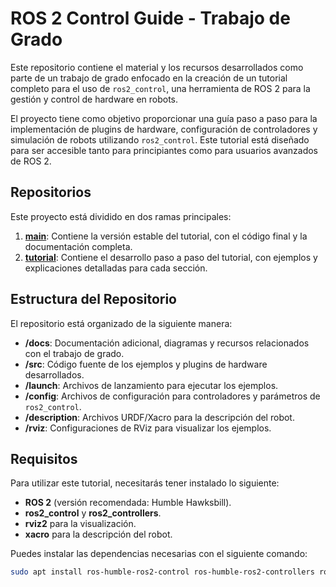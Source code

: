 # ROS 2 Control Guide - Trabajo de Grado

Este repositorio contiene el material y los recursos desarrollados como parte de un trabajo de grado enfocado en la creación de un tutorial completo para el uso de `ros2_control`, una herramienta de ROS 2 para la gestión y control de hardware en robots.

El proyecto tiene como objetivo proporcionar una guía paso a paso para la implementación de plugins de hardware, configuración de controladores y simulación de robots utilizando `ros2_control`. Este tutorial está diseñado para ser accesible tanto para principiantes como para usuarios avanzados de ROS 2.

## Repositorios

Este proyecto está dividido en dos ramas principales:

1. **[main](https://github.com/XergonMaster/ros2_control_guide/tree/main)**: Contiene la versión estable del tutorial, con el código final y la documentación completa.
2. **[tutorial](https://github.com/XergonMaster/ros2_control_guide/tree/tutorial)**: Contiene el desarrollo paso a paso del tutorial, con ejemplos y explicaciones detalladas para cada sección.

## Estructura del Repositorio

El repositorio está organizado de la siguiente manera:

- **/docs**: Documentación adicional, diagramas y recursos relacionados con el trabajo de grado.
- **/src**: Código fuente de los ejemplos y plugins de hardware desarrollados.
- **/launch**: Archivos de lanzamiento para ejecutar los ejemplos.
- **/config**: Archivos de configuración para controladores y parámetros de `ros2_control`.
- **/description**: Archivos URDF/Xacro para la descripción del robot.
- **/rviz**: Configuraciones de RViz para visualizar los ejemplos.

## Requisitos

Para utilizar este tutorial, necesitarás tener instalado lo siguiente:

- **ROS 2** (versión recomendada: Humble Hawksbill).
- **ros2_control** y **ros2_controllers**.
- **rviz2** para la visualización.
- **xacro** para la descripción del robot.

Puedes instalar las dependencias necesarias con el siguiente comando:

```bash
sudo apt install ros-humble-ros2-control ros-humble-ros2-controllers ros-humble-xacro
